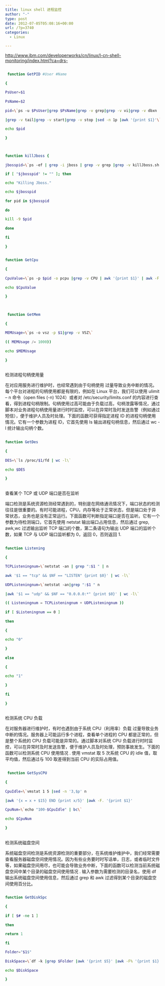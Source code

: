 ```yaml
---
title: linux shell 进程监控
author: "-"
type: post
date: 2012-07-05T05:08:16+00:00
url: /?p=3740
categories:
  - Linux

---
```

http://www.ibm.com/developerworks/cn/linux/l-cn-shell-monitoring/index.html?ca=drs-

```bash
  
 function GetPID #User #Name
   
{
      
PsUser=$1
      
PsName=$2
      
pid=\`ps -u $PsUser|grep $PsName|grep -v grep|grep -v vi|grep -v dbxn
      
|grep -v tail|grep -v start|grep -v stop |sed -n 1p |awk '{print $1}'\`
      
echo $pid
   
}
  
```
  
```bash

function killJboss {
   
jbosspid=\`ps -ef | grep -i jboss | grep -v grep |grep -v killJboss.sh | awk '{print $2}'\`
   
if [ "$jbosspid" != "" ]; then

echo "Killing Jboss."

echo $jbosspid
   
for pid in $jbosspid
   
do
   
kill -9 $pid
   
done
   
fi
  
}

```
  
```bash
  
function GetCpu
    
{
     
CpuValue=\`ps -p $pid -o pcpu |grep -v CPU | awk '{print $1}' | awk -F. '{print $1}'\`
          
echo $CpuValue
      
}
  
```
  
```bash
  
 function GetMem
      
{
          
MEMUsage=\`ps -o vsz -p $1|grep -v VSZ\`
          
(( MEMUsage /= 1000))
          
echo $MEMUsage
      
}
  
```

检测进程句柄使用量

在对应用服务进行维护时，也经常遇到由于句柄使用 过量导致业务中断的情况。每个平台对进程的句柄使用都是有限的，例如在 Linux 平台，我们可以使用 ulimit – n 命令（open files (-n) 1024）或者对 /etc/security/limits.conf 的内容进行查看，得到进程句柄限制。句柄使用过高可能由于负载过高，句柄泄露等情况，通过脚本对业务进程句柄使用量进行时时监控，可以在异常时及时发送告警（例如通过短信），便于维护人员及时处理。下面的函数可获得指定进程 ID 的进程句柄使用情况。它有一个参数为进程 ID，它首先使用 ls 输出进程句柄信息，然后通过 wc -l 统计输出句柄个数。

```bash
  
function GetDes
      
{
          
DES=\`ls /proc/$1/fd | wc -l\`
          
echo $DES
      
}
  
```
查看某个 TCP 或 UDP 端口是否在监听

端口检测是系统资源检测经常遇到的，特别是在网络通讯情况下，端口状态的检测往往是很重要的。有时可能进程，CPU，内存等处于正常状态，但是端口处于异常状态，业务也是没有正常运行。下面函数可判断指定端口是否在监听。它有一个参数为待检测端口，它首先使用 netstat 输出端口占用信息，然后通过 grep, awk,wc 过滤输出监听 TCP 端口的个数，第二条语句为输出 UDP 端口的监听个数，如果 TCP 与 UDP 端口监听都为 0，返回 0，否则返回 1.

```bash
  
function Listening
   
{
      
TCPListeningnum=\`netstat -an | grep ":$1 " | n
      
awk '$1 == "tcp" && $NF == "LISTEN" {print $0}' | wc -l\`
      
UDPListeningnum=\`netstat -an|grep ":$1 " n
      
|awk '$1 == "udp" && $NF == "0.0.0.0:*" {print $0}' | wc -l\`
      
(( Listeningnum = TCPListeningnum + UDPListeningnum ))
      
if [ $Listeningnum == 0 ]
      
then
      
{
          
echo "0"
      
}
      
else
      
{
         
echo "1"
      
}
      
fi
   
}
  
```

检测系统 CPU 负载

在对服务器进行维护时，有时也遇到由于系统 CPU（利用率）负载 过量导致业务中断的情况。服务器上可能运行多个进程，查看单个进程的 CPU 都是正常的，但是整个系统的 CPU 负载可能是异常的。通过脚本对系统 CPU 负载进行时时监控，可以在异常时及时发送告警，便于维护人员及时处理，预防事故发生。下面的函数可以检测系统 CPU 使用情况 . 使用 vmstat 取 5 次系统 CPU 的 idle 值，取平均值，然后通过与 100 取差得到当前 CPU 的实际占用值。

```bash
  
 function GetSysCPU
   
{
     
CpuIdle=\`vmstat 1 5 |sed -n '3,$p' n
     
|awk '{x = x + $15} END {print x/5}' |awk -F. '{print $1}'
     
CpuNum=\`echo "100-$CpuIdle" | bc\`
     
echo $CpuNum
   
}
  
```

检测系统磁盘空间

系统磁盘空间检测是系统资源检测的重要部分，在系统维护维护中，我们经常需要查看服务器磁盘空间使用情况。因为有些业务要时时写话单，日志，或者临时文件等，如果磁盘空间用尽，也可能会导致业务中断，下面的函数可以检测当前系统磁盘空间中某个目录的磁盘空间使用情况 . 输入参数为需要检测的目录名，使用 df 输出系统磁盘空间使用信息，然后通过 grep 和 awk 过滤得到某个目录的磁盘空间使用百分比。

```bash
  
function GetDiskSpc
   
{
      
if [ $# -ne 1 ]
      
then
          
return 1
      
fi

Folder="$1$"
      
DiskSpace=\`df -k |grep $Folder |awk '{print $5}' |awk -F% '{print $1}'
      
echo $DiskSpace
   
}
  
```
  
```bash

```
  
```bash

```
  
```bash

```
  
```bash

```
  
```bash

```